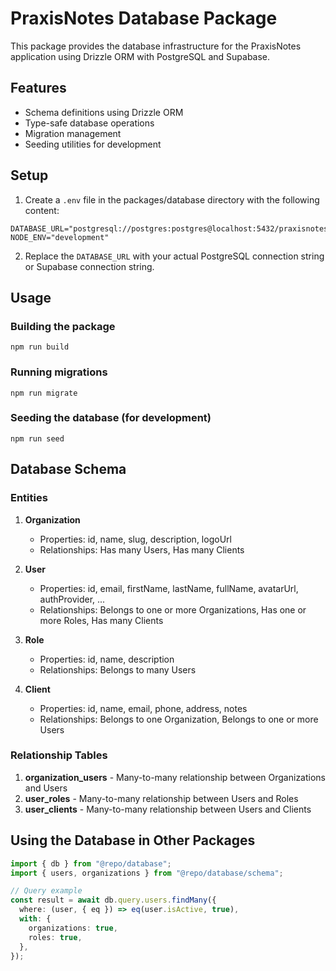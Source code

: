 # PraxisNotes Database Package

This package provides the database infrastructure for the PraxisNotes application using Drizzle ORM with PostgreSQL and Supabase.

## Features

- Schema definitions using Drizzle ORM
- Type-safe database operations
- Migration management
- Seeding utilities for development

## Setup

1. Create a `.env` file in the packages/database directory with the following content:

```
DATABASE_URL="postgresql://postgres:postgres@localhost:5432/praxisnotes"
NODE_ENV="development"
```

2. Replace the `DATABASE_URL` with your actual PostgreSQL connection string or Supabase connection string.

## Usage

### Building the package

```
npm run build
```

### Running migrations

```
npm run migrate
```

### Seeding the database (for development)

```
npm run seed
```

## Database Schema

### Entities

1. **Organization**

   - Properties: id, name, slug, description, logoUrl
   - Relationships: Has many Users, Has many Clients

2. **User**

   - Properties: id, email, firstName, lastName, fullName, avatarUrl, authProvider, ...
   - Relationships: Belongs to one or more Organizations, Has one or more Roles, Has many Clients

3. **Role**

   - Properties: id, name, description
   - Relationships: Belongs to many Users

4. **Client**
   - Properties: id, name, email, phone, address, notes
   - Relationships: Belongs to one Organization, Belongs to one or more Users

### Relationship Tables

1. **organization_users** - Many-to-many relationship between Organizations and Users
2. **user_roles** - Many-to-many relationship between Users and Roles
3. **user_clients** - Many-to-many relationship between Users and Clients

## Using the Database in Other Packages

```typescript
import { db } from "@repo/database";
import { users, organizations } from "@repo/database/schema";

// Query example
const result = await db.query.users.findMany({
  where: (user, { eq }) => eq(user.isActive, true),
  with: {
    organizations: true,
    roles: true,
  },
});
```
